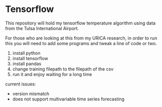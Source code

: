 # Tensorflow
This repository will hold my tensorflow temperature algorithm using data from the Tulsa International Airport.

For those who are looking at this from my URICA research, in order to run this you will need to add some programs and tweak a line of code or two.
1. install python
2. install tensorflow
3. install pandas
4. change training filepath to the filepath of the csv
5. run it and enjoy waiting for a long time

current issues:
- version mismatch
- does not support multivariable time series forecasting
   
